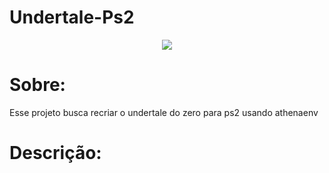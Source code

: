 # Undertale-Ps2
<div align="center">
<img src="https://github.com/P1xelDevv/Undertale-Ps2/assets/148770450/131436fb-e717-4eb5-bc22-b4d7b891cb98" />
</div>
<h1>Sobre:</h1>
Esse projeto busca recriar o undertale do zero para ps2 usando athenaenv
<h1>Descrição:</h1>

